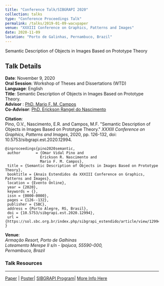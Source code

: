 ```yaml
---
title: "Conference Talk/SIBGRAPI 2020"
collection: talks
type: "Conference Proceedings Talk"
permalink: /talks/2019-01-09-wacvpaper
venue: "XXXIII Conference on Graphics, Patterns and Images"
date: 2020-11-09
location: "Porto de Galinhas, Pernambuco, Brazil"
---
```

<!-- Porto de Galinhas is a beach in the municipality of Ipojuca, . -->

Semantic Description of Objects in Images Based on Prototype Theory

## Talk Details

**Date**:  November 9, 2020 <br />
**Oral Session**: Workshop of Theses and Dissertations (WTD) <br />
**Language**: English <br />
**Title**: Semantic Description of Objects in Images Based on Prototype Theory.<br />
**Advisor**  : [PhD. Mario F. M. Campos](https://dcc.ufmg.br/professor/mario-fernando-montenegro-campos/)  <br />
**Co-Advisor**: [PhD. Erickson Rangel do Nascimento](https://dcc.ufmg.br/professor/erickson-rangel-do-nascimento/)  <br />


<!-- **Abstract**:
<div style="text-align: justify"> In this paper, we introduce a novel approach for semantic description of object features based on the prototypicality effects of the Prototype Theory. Our prototype-based description model encodes and stores the semantic meaning of an object, while describing its features using the semantic prototype computed by CNN-classifications models. Our method uses semantic prototypes to create discriminative descriptor signatures that describe an object highlighting its most distinctive features within the category. Our experiments show that: i) our descriptor preserves the semantic information used by the CNN-models in classification tasks; ii) our distance metric can be used as the object's typicality score; iii) our descriptor signatures are semantically interpretable and enables the simulation of the prototypical organization of objects within a category. </div>  -->

**Citation**:  <br />
Pino, O.V., Nascimento, E.R. and Campos, M.F. &quot;Semantic Description of Objects in Images Based on Prototype Theory.&quot; 
<i>XXXIII Conference on Graphics, Patterns and Images</i>, 2020, pp. 126-132, doi: 10.5753/sibgrapi.est.2020.12994.


```
@inproceedings{pino2020semantic,
 author       = {Omar Vidal Pino and
                Erickson R. Nascimento and
                Mario F. M. Campos},
 title = {Semantic Description of Objects in Images Based on Prototype Theory},
 booktitle = {Anais Estendidos da XXXIII Conference on Graphics, Patterns and Images},
 location = {Evento Online},
 year = {2020},
 keywords = {},
 issn = {0000-0000},
 pages = {126--132},
 publisher = {SBC},
 address = {Porto Alegre, RS, Brasil},
 doi = {10.5753/sibgrapi.est.2020.12994},
 url = {https://sol.sbc.org.br/index.php/sibgrapi_estendido/article/view/12994}
}
```

**Venue**:  <br />
<i> Armação Resort, Porto de Galhinas  <br />
Loteamento Merepe II s/n - Ipojuca, 55590-000, <br />
Pernambuco, Brazil </i>

### Talk Resources
----
[Paper](https://sol.sbc.org.br/index.php/sibgrapi_estendido/article/view/12994) |
[Poster](/files/pdf/talks/SIBGRAPI2020-Semantic_Description_WTD.pdf)|
[SIBGRAPI Program](https://sibgrapi2020.cin.ufpe.br/program/)|
[More Info Here](https://sibgrapi2020.cin.ufpe.br/call-for-participation/)